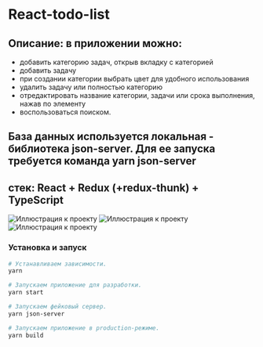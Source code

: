 # React-todo-list

## Описание: в приложении можно:
* добавить категорию задач, открыв вкладку с категорией
* добавить задачу
* при создании категории выбрать цвет для удобного использования
* удалить задачу или полностью категорию
* отредактировать название категории, задачи или срока выполнения, нажав по элементу
* воспользоваться поиском.

## База данных используется локальная - библиотека json-server. Для ее запуска требуется команда yarn json-server

## стек: React + Redux (+redux-thunk) + TypeScript

![Иллюстрация к проекту](https://puu.sh/GuAZO/294688c836.png)
![Иллюстрация к проекту](https://puu.sh/GuB0z/cd001e1bb9.png)
![Иллюстрация к проекту](https://puu.sh/GuB0W/6fa7a8afd2.png)

### Установка и запуск

```bash
# Устанавливаем зависимости.
yarn

# Запускаем приложение для разработки.
yarn start

# Запускаем фейковый сервер.
yarn json-server

# Запускаем приложение в production-режиме.
yarn build
```
